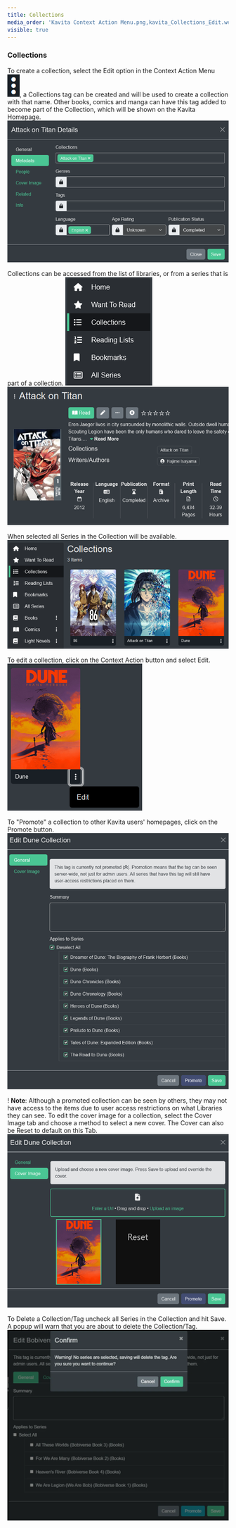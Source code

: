 ```yaml
---
title: Collections
media_order: 'Kavita Context Action Menu.png,kavita_Collections_Edit.webp,kavita_homepage_Collections.webp,kavita_Collections_Edit_General.webp,kavita_Collections_page.webp,kavita_Collections_Delete.webp,series_metadata_view.png,collections_from_series.png,collections_library.png,collections_homepage.png,edit_collection_button.png,promote_collection.png,edit_cover_image.png'
visible: true
---
```


### Collections

To create a collection, select the Edit option in the Context Action Menu ![Kavita%20Context%20Action%20Menu](Kavita%20Context%20Action%20Menu.png "Kavita%20Context%20Action%20Menu"), a Collections tag can be created and will be used to create a collection with that name. Other books, comics and manga can have this tag added to become part of the Collection, which will be shown on the Kavita Homepage.
![series_metadata_view](series_metadata_view.png "series_metadata_view")

<!-- Collections will appear at the bottom of the Kavita homepage. 
![kavita_homepage_Collections](kavita_homepage_Collections.webp "kavita_homepage_Collections") -->

Collections can be accessed from the list of libraries, or from a series that is part of a collection.
![collections_homepage](collections_homepage.png "collections_homepage")
![collections_from_series](collections_from_series.png "collections_from_series")

When selected all Series in the Collection will be available.
![collections_library](collections_library.png "collections_library")

To edit a collection, click on the Context Action button and select Edit.
![edit_collection_button](edit_collection_button.png "edit_collection_button")

To "Promote" a collection to other Kavita users' homepages, click on the Promote button.
![promote_collection](promote_collection.png "promote_collection")

! **Note**: Although a promoted collection can be seen by others, they may not have access to the items due to user access restrictions on what Libraries they can see.
To edit the cover image for a collection, select the Cover Image tab and choose a method to select a new cover. The Cover can also be Reset to default on this Tab.
![edit_cover_image](edit_cover_image.png "edit_cover_image")

To Delete a Collection/Tag uncheck all Series in the Collection and hit Save. A popup will warn that you are about to delete the Collection/Tag.
![kavita_Collections_Delete](kavita_Collections_Delete.webp "kavita_Collections_Delete")